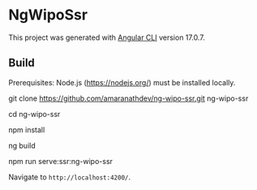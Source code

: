 # NgWipoSsr

This project was generated with [Angular CLI](https://github.com/angular/angular-cli) version 17.0.7.

## Build

Prerequisites: Node.js (https://nodejs.org/) must be installed locally.

git clone https://github.com/amaranathdev/ng-wipo-ssr.git ng-wipo-ssr

cd ng-wipo-ssr

npm install 

ng build

npm run serve:ssr:ng-wipo-ssr

Navigate to `http://localhost:4200/`.